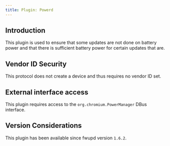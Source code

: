 ```yaml
---
title: Plugin: Powerd
---
```


## Introduction

This plugin is used to ensure that some updates are not done on battery power
and that there is sufficient battery power for certain updates that are.

## Vendor ID Security

This protocol does not create a device and thus requires no vendor ID set.

## External interface access

This plugin requires access to the `org.chromium.PowerManager` DBus interface.

## Version Considerations

This plugin has been available since fwupd version `1.6.2`.
